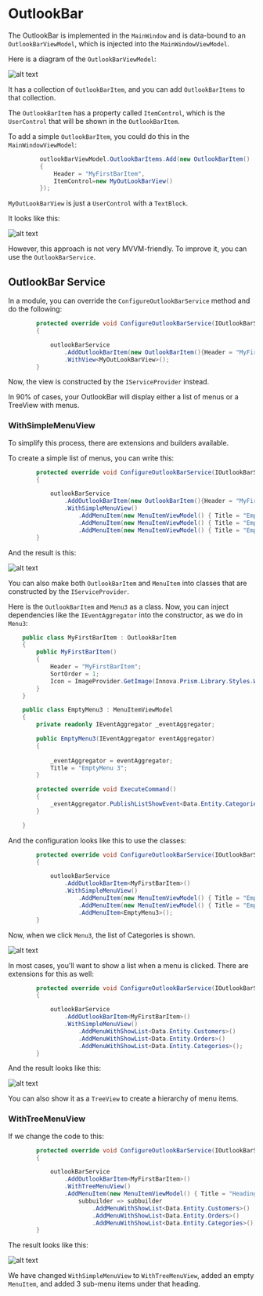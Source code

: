 # OutlookBar

The OutlookBar is implemented in the `MainWindow` and is data-bound to an `OutlookBarViewModel`, which is injected into the `MainWindowViewModel`.

Here is a diagram of the `OutlookBarViewModel`:

![alt text](media/outlookbar.png)

It has a collection of `OutlookBarItem`, and you can add `OutlookBarItems` to that collection.

The `OutlookBarItem` has a property called `ItemControl`, which is the `UserControl` that will be shown in the `OutlookBarItem`.

To add a simple `OutlookBarItem`, you could do this in the `MainWindowViewModel`:

```csharp
         outlookBarViewModel.OutlookBarItems.Add(new OutlookBarItem()
         {
             Header = "MyFirstBarItem",
             ItemControl=new MyOutLookBarView()
         });
```

`MyOutLookBarView` is just a `UserControl` with a `TextBlock`.

It looks like this:

![alt text](media/outlookbar-1.png)

However, this approach is not very MVVM-friendly. To improve it, you can use the `OutlookBarService`.

## OutlookBar Service

In a module, you can override the `ConfigureOutlookBarService` method and do the following:


```csharp
        protected override void ConfigureOutlookBarService(IOutlookBarService outlookBarService)
        {

            outlookBarService
                .AddOutlookBarItem(new OutlookBarItem(){Header = "MyFirstBarItem"})
                .WithView<MyOutLookBarView>();
        }
```

Now, the view is constructed by the `IServiceProvider` instead.

In 90% of cases, your OutlookBar will display either a list of menus or a TreeView with menus.

### WithSimpleMenuView

To simplify this process, there are extensions and builders available.

To create a simple list of menus, you can write this:

```csharp
        protected override void ConfigureOutlookBarService(IOutlookBarService outlookBarService)
        {

            outlookBarService
                .AddOutlookBarItem(new OutlookBarItem(){Header = "MyFirstBarItem"})
                .WithSimpleMenuView()
                    .AddMenuItem(new MenuItemViewModel() { Title = "EmptyMenu 1",ImageSource= ImageProvider.GetImage(Innova.Prism.Library.Styles.WindowsMenuImages.gear_Keyname)?.Source })
                    .AddMenuItem(new MenuItemViewModel() { Title = "EmptyMenu 2" })
                    .AddMenuItem(new MenuItemViewModel() { Title = "EmptyMenu 3" });
        }
```

And the result is this:

![alt text](media/outlookbar-2.png)

You can also make both `OutlookBarItem` and `MenuItem` into classes that are constructed by the `IServiceProvider`.

Here is the `OutlookBarItem` and `Menu3` as a class. Now, you can inject dependencies like the `IEventAggregator` into the constructor, as we do in `Menu3`:

```csharp
    public class MyFirstBarItem : OutlookBarItem
    {
        public MyFirstBarItem()
        {
            Header = "MyFirstBarItem";
            SortOrder = 1;
            Icon = ImageProvider.GetImage(Innova.Prism.Library.Styles.WindowsMenuImages.gear_Keyname)?.Source;
        }
    }

    public class EmptyMenu3 : MenuItemViewModel
    {
        private readonly IEventAggregator _eventAggregator;

        public EmptyMenu3(IEventAggregator eventAggregator)
        {
            
            _eventAggregator = eventAggregator;
            Title = "EmptyMenu 3";
        }

        protected override void ExecuteCommand()
        {
            _eventAggregator.PublishListShowEvent<Data.Entity.Categories>();
        }

    }

```

And the configuration looks like this to use the classes:

```csharp
        protected override void ConfigureOutlookBarService(IOutlookBarService outlookBarService)
        {

            outlookBarService
                .AddOutlookBarItem<MyFirstBarItem>()
                .WithSimpleMenuView()
                    .AddMenuItem(new MenuItemViewModel() { Title = "EmptyMenu 1", ImageSource = ImageProvider.GetImage(Innova.Prism.Library.Styles.WindowsMenuImages.gear_Keyname)?.Source })
                    .AddMenuItem(new MenuItemViewModel() { Title = "EmptyMenu 2" })
                    .AddMenuItem<EmptyMenu3>();
        }
```

Now, when we click `Menu3`, the list of Categories is shown.

![alt text](media/outlookbar-3.png)

In most cases, you'll want to show a list when a menu is clicked. There are extensions for this as well:


```csharp
        protected override void ConfigureOutlookBarService(IOutlookBarService outlookBarService)
        {

            outlookBarService
                .AddOutlookBarItem<MyFirstBarItem>()
                .WithSimpleMenuView()
                    .AddMenuWithShowList<Data.Entity.Customers>()
                    .AddMenuWithShowList<Data.Entity.Orders>()
                    .AddMenuWithShowList<Data.Entity.Categories>();
        }
```

And the result looks like this:

![alt text](media/outlookbar-4.png)

You can also show it as a `TreeView` to create a hierarchy of menu items.

### WithTreeMenuView

If we change the code to this:

```csharp
        protected override void ConfigureOutlookBarService(IOutlookBarService outlookBarService)
        {

            outlookBarService
                .AddOutlookBarItem<MyFirstBarItem>()
                .WithTreeMenuView()
                .AddMenuItem(new MenuItemViewModel() { Title = "Heading" }, 
                    subbuilder => subbuilder
                        .AddMenuWithShowList<Data.Entity.Customers>()
                        .AddMenuWithShowList<Data.Entity.Orders>()
                        .AddMenuWithShowList<Data.Entity.Categories>());
        }
```

The result looks like this:

![alt text](media/outlookbar-5.png)

We have changed `WithSimpleMenuView` to `WithTreeMenuView`, added an empty `MenuItem`, and added 3 sub-menu items under that heading.
